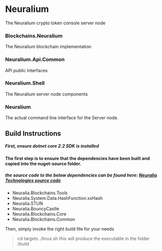 # Neuralium

The Neuralium crypto token console server node

### Blockchains.Neuralium
The Neuralium blockchain implementation
### Neuralium.Api.Common
API public Interfaces
### Neuralium.Shell
The Neuralium server node components
### Neuralium
The actual command line interface for the Server node.

## Build Instructions

##### First, ensure dotnet core 2.2 SDK is installed

#### The first step is to ensure that the dependencies have been built and copied into the nuget-source folder.

##### the source code to the below dependencies can be found here: [Neuralia Technologies source code](https://github.com/Neuralia) 

 - Neuralia.Blockchains.Tools
 - Neuralia.System.Data.HashFunction.xxHash
 - Neuralia.STUN
 - Neuralia.BouncyCastle
 - Neuralia.Blockchains.Core
 - Neuralia.Blockchains.Common

Then, simply invoke the right build file for your needs
>cd targets
> ./linux.sh
this will produce the executable in the folder /build
